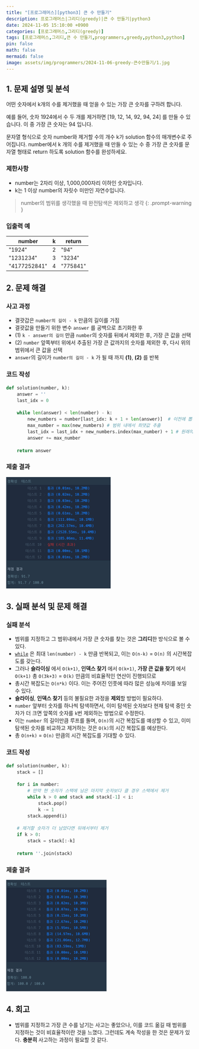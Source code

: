 ```yaml
---
title: "[프로그래머스][python3] 큰 수 만들기"
description: 프로그래머스|그리디(greedy)|큰 수 만들기|python3
date: 2024-11-05 15:10:00 +0900
categories: [프로그래머스,그리디(greedy)]
tags: [프로그래머스,그리디,큰 수 만들기,programmers,greedy,python3,python]
pin: false
math: false
mermaid: false
image: assets/img/programmers/2024-11-06-greedy-큰수만들기/1.jpg
---
```


## 1. 문제 설명 및 분석

어떤 숫자에서 k개의 수를 제거했을 때 얻을 수 있는 가장 큰 숫자를 구하려 합니다.

예를 들어, 숫자 1924에서 수 두 개를 제거하면 [19, 12, 14, 92, 94, 24] 를 만들 수 있습니다. 이 중 가장 큰 숫자는 94 입니다.

문자열 형식으로 숫자 number와 제거할 수의 개수 k가 solution 함수의 매개변수로 주어집니다. number에서 k 개의 수를 제거했을 때 만들 수 있는 수 중 가장 큰 숫자를 문자열 형태로 return 하도록 solution 함수를 완성하세요.

### 제한사항

- number는 2자리 이상, 1,000,000자리 이하인 숫자입니다.
- k는 1 이상 number의 자릿수 미만인 자연수입니다.

> number의 범위를 생각했을 때 완전탐색은 제외하고 생각
{: .prompt-warning }

### 입출력 예

| number       | k   | return   |
| ------------ | --- | -------- |
| "1924"       | 2   | "94"     |
| "1231234"    | 3   | "3234"   |
| "4177252841" | 4   | "775841" |

## 2. 문제 해결

### 사고 과정

- 결괏갑은 `number의 길이 - k` 만큼의 길이를 가짐
- 결괏값을 만들기 위한 변수 `answer` 를 공백으로 초기화한 후
- (1) `k - answer의 길이` 만큼 `number`의 숫자를 뒤에서 제외한 후, 가장 큰 값을 선택
- (2) `number` 앞쪽부터 위에서 추출된 가장 큰 값까지의 숫자를 제외한 후, 다시 위의 범위에서 큰 값을 선택
- `answer`의 길이가 `number의 길이 - k` 가 될 때 까지 **(1)**, **(2)** 를 반복

### 코드 작성

```python
def solution(number, k):
    answer = ''
    last_idx = 0

    while len(answer) < len(number) - k:
        new_numbers = number[last_idx: k + 1 + len(answer)]  # 이전에 뽑은 숫자의 인덱스부터, 최댓값까지 남은 길이만큼 제거 후 슬라이싱
        max_number = max(new_numbers) # 범위 내에서 최댓값 추출
        last_idx = last_idx + new_numbers.index(max_number) + 1 # 원래의 문자열에서 추출된 값의 인덱스를 찾은 후 할당
        answer += max_number

    return answer
```

### 제출 결과

![Desktop View](/assets/img/programmers/2024-11-06-greedy-큰수만들기/2.jpg)

## 3. 실패 분석 및 문제 해결

### 실패 분석

- 범위를 지정하고 그 범위내에서 가장 큰 숫자를 찾는 것은 **그리디**한 방식으로 볼 수 있다.
- [`while`](#코드-작성) 은 최대 `len(number) - k` 만큼 반복되고, 이는 `O(n-k)` = `O(n)` 의 시간복잡도를 갖는다.
- 그러나 **슬라이싱** 에서 `O(k+1)`, **인덱스 찾기** 에서 `O(k+1)`, **가장 큰 값을 찾기** 에서 `O(k+1)` 총 `O(3k+3)` = `O(k)` 만큼의 비효율적인 연산이 진행되므로
- 총시간 복잡도는 `O(n*k)` 이다. 이는 주어진 인풋에 따라 많은 성능에 차이를 보일 수 있다.
- **슬라이싱**, **인덱스 찾기** 등의 불필요한 과정을 **제외**할 방법이 필요하다.
- `number` 앞부터 숫자를 하나씩 탐색하면서, 이미 탐색된 숫자보다 현재 탐색 중인 숫자가 더 크면 앞쪽의 숫자를 `k`번 제외하는 방법으로 수정한다.
- 이는 `number` 의 길이만큼 루프를 돌며, `O(n)`의 시간 복잡도를 예상할 수 있고, 이미 탐색된 숫자를 비교하고 제거하는 것은 `O(k)`의 시간 복잡도를 예상한다.
- 총 `O(n+k)` = `O(n)` 만큼의 시간 복잡도를 기대할 수 있다.

### 코드 작성

```python
def solution(number, k):
    stack = []

    for i in number:
        # 만약 현 숫자가 스택에 남은 마지막 숫자보다 클 경우 스택에서 제거
        while k > 0 and stack and stack[-1] < i:
            stack.pop()
            k -= 1
        stack.append(i)
        
    # 제거할 숫자가 더 남았다면 뒤에서부터 제거
    if k > 0:
        stack = stack[:-k]

    return ''.join(stack)
```

### 제출 결과

![Desktop View](/assets/img/programmers/2024-11-06-greedy-큰수만들기/3.jpg)

## 4. 회고

- 범위를 지정하고 가장 큰 수를 남기는 사고는 좋았으나, 이를 코드 옮길 때 범위를 지정하는 것이 비효율적이란 것을 느꼈다. 그런데도 계속 작성을 한 것은 문제가 있다. **충분히** 사고하는 과정이 필요할 것 같다.
